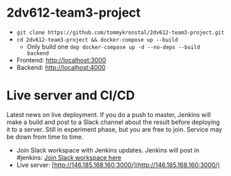 # 2dv612-team3-project

* ```git clone https://github.com/tommykronstal/2dv612-team3-project.git```
* ```cd 2dv612-team3-project && docker-compose up --build```
  * Only build one `dep docker-compose up -d --no-deps --build backend`
* Frontend: [http://localhost:3000](http://localhost:3000)
* Backend: [http://localhost:4000](http://localhost:4000)

# Live server and CI/CD

Latest news on live deployment. If you do a push to master, Jenkins will make a build and post to a Slack channel about the result before deploying it to a server. Still in experiment phase, but you are free to join. Service may be down from time to time.

* Join Slack workspace with Jenkins updates. Jenkins will post in #jenkins: [Join Slack workspace here](https://join.slack.com/t/2dv612ht17/shared_invite/enQtMjcwNzMzMzE2MzA1LWViMjgxZmU0ZDRmNjc3YzFiMjI5NTJmMjRhODE5NTZkNTllN2Y0ZmIyODA2YTdmMzJiYTFhODkxMDU3ZmMxMDY)
* Live server: [http://146.185.168.160:3000/](http://146.185.168.160:3000/)
